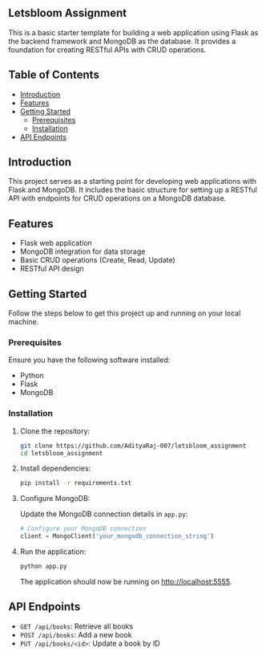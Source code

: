 ## Letsbloom Assignment

This is a basic starter template for building a web application using Flask as the backend framework and MongoDB as the database. It provides a foundation for creating RESTful APIs with CRUD operations.

## Table of Contents
- [Introduction](#introduction)
- [Features](#features)
- [Getting Started](#getting-started)
  - [Prerequisites](#prerequisites)
  - [Installation](#installation)
- [API Endpoints](#api-endpoints)

## Introduction

This project serves as a starting point for developing web applications with Flask and MongoDB. It includes the basic structure for setting up a RESTful API with endpoints for CRUD operations on a MongoDB database.

## Features

- Flask web application
- MongoDB integration for data storage
- Basic CRUD operations (Create, Read, Update)
- RESTful API design

## Getting Started

Follow the steps below to get this project up and running on your local machine.

### Prerequisites

Ensure you have the following software installed:

- Python
- Flask
- MongoDB

### Installation

1. Clone the repository:

   ```bash
   git clone https://github.com/AdityaRaj-007/letsbloom_assignment
   cd letsbloom_assignment
   ```

2. Install dependencies:

   ```bash
   pip install -r requirements.txt
   ```

3. Configure MongoDB:

   Update the MongoDB connection details in `app.py`:

   ```python
   # Configure your MongoDB connection
   client = MongoClient('your_mongodb_connection_string')
   ```

4. Run the application:

   ```bash
   python app.py
   ```

   The application should now be running on [http://localhost:5555](http://localhost:5555).

## API Endpoints

- `GET /api/books`: Retrieve all books
- `POST /api/books`: Add a new book
- `PUT /api/books/<id>`: Update a book by ID
